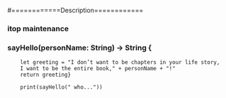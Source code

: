 #============Description============
###     itop maintenance

###             sayHello(personName: String) -> String {
        let greeting = "I don’t want to be chapters in your life story,
        I want to be the entire book," + personName + "!"
        return greeting}
        
        print(sayHello(" who..."))

